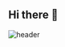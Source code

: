 ## Hi there 👋
![header](https://capsule-render.vercel.app/api?type=cylinder&color=gradient&height=300&section=header&text=Welcome%20sumsoom's%20Github&fontSize=90)
<!--
**sumsoom/sumsoom** is a ✨ _special_ ✨ repository because its `README.md` (this file) appears on your GitHub profile.

Here are some ideas to get you started:

- 🔭 I’m currently working on ...
- 🌱 I’m currently learning ...
- 👯 I’m looking to collaborate on ...
- 🤔 I’m looking for help with ...
- 💬 Ask me about ...
- 📫 How to reach me: ...
- 😄 Pronouns: ...
- ⚡ Fun fact: ...
-->
